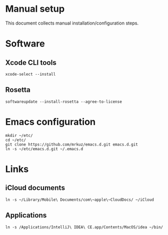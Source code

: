 # Manual setup

This document collects manual installation/configuration steps.

# Software

## Xcode CLI tools

`xcode-select --install`

## Rosetta

`softwareupdate --install-rosetta --agree-to-license`

# Emacs configuration

```shell
mkdir ~/etc/
cd ~/etc/
git clone https://github.com/mrkuz/emacs.d.git emacs.d.git
ln -s ~/etc/emacs.d.git ~/.emacs.d
```

# Links

## iCloud documents
`ln -s ~/Library/Mobile\ Documents/com\~apple\~CloudDocs/ ~/iCloud`

## Applications
`ln -s /Applications/IntelliJ\ IDEA\ CE.app/Contents/MacOS/idea ~/bin/`

